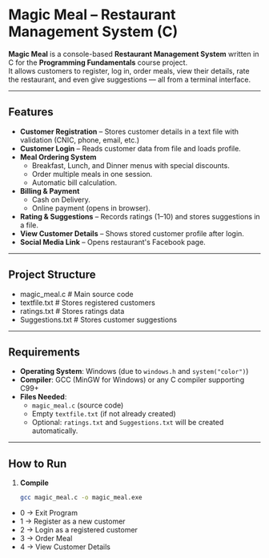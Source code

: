 # Magic Meal – Restaurant Management System (C)

**Magic Meal** is a console-based **Restaurant Management System** written in C for the **Programming Fundamentals** course project.  
It allows customers to register, log in, order meals, view their details, rate the restaurant, and even give suggestions — all from a terminal interface.

---

## Features
- **Customer Registration** – Stores customer details in a text file with validation (CNIC, phone, email, etc.)
- **Customer Login** – Reads customer data from file and loads profile.
- **Meal Ordering System**  
  - Breakfast, Lunch, and Dinner menus with special discounts.
  - Order multiple meals in one session.
  - Automatic bill calculation.
- **Billing & Payment**  
  - Cash on Delivery.
  - Online payment (opens in browser).
- **Rating & Suggestions** – Records ratings (1–10) and stores suggestions in a file.
- **View Customer Details** – Shows stored customer profile after login.
- **Social Media Link** – Opens restaurant's Facebook page.

---

## Project Structure
- magic_meal.c # Main source code
- textfile.txt # Stores registered customers
- ratings.txt # Stores ratings data
- Suggestions.txt # Stores customer suggestions


---

## Requirements
- **Operating System**: Windows (due to `windows.h` and `system("color")`)
- **Compiler**: GCC (MinGW for Windows) or any C compiler supporting C99+
- **Files Needed**:  
  - `magic_meal.c` (source code)  
  - Empty `textfile.txt` (if not already created)  
  - Optional: `ratings.txt` and `Suggestions.txt` will be created automatically.

---

## How to Run
1. **Compile**
   ```bash
   gcc magic_meal.c -o magic_meal.exe

- 0 → Exit Program
- 1 → Register as a new customer
- 2 → Login as a registered customer
- 3 → Order Meal
- 4 → View Customer Details

